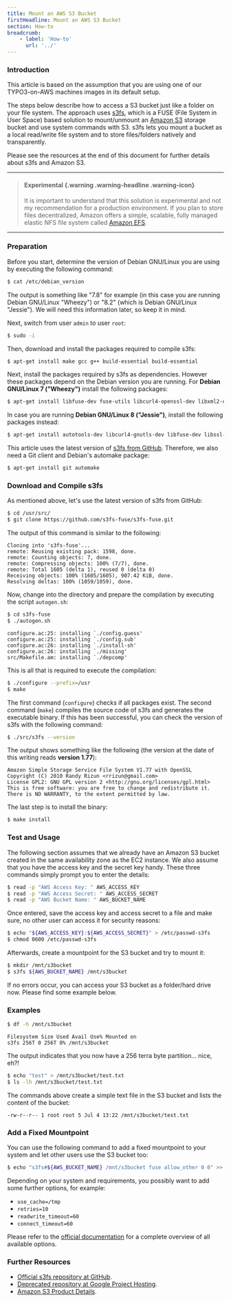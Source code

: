 ```yaml
---
title: Mount an AWS S3 Bucket
firstHeadline: Mount an AWS S3 Bucket
section: How-to
breadcrumb:
    - label: 'How-to'
      url: '../'
---
```


### Introduction

This article is based on the assumption that you are using one of our TYPO3-on-AWS machines images in its default setup.

The steps below describe how to access a S3 bucket just like a folder on your file system. The approach uses [s3fs](https://github.com/s3fs-fuse/s3fs-fuse), which is a FUSE (File System in User Space) based solution to mount/unmount an [Amazon S3](http://aws.amazon.com/s3/) storage bucket and use system commands with S3. s3fs lets you mount a bucket as a local read/write file system and to store files/folders natively and transparently.

Please see the resources at the end of this document for further details about s3fs and Amazon S3.

<hr />

> #### Experimental {.warning .warning-headline .warning-icon}
>
> It is important to understand that this solution is experimental and not my recommendation for a production environment.
> If you plan to store files decentralized, Amazon offers a simple, scalable, fully managed elastic NFS file system called [Amazon EFS](https://aws.amazon.com/efs/).

<hr />

### Preparation

Before you start, determine the version of Debian GNU/Linux you are using by executing the following command:

```bash
$ cat /etc/debian_version
```

The output is something like "7.8" for example (in this case you are running Debian GNU/Linux "Wheezy") or "8.2" (which is Debian GNU/Linux "Jessie"). We will need this information later, so keep it in mind.

Next, switch from user `admin` to user `root`:

```bash
$ sudo -i
```

Then, download and install the packages required to compile s3fs:

```bash
$ apt-get install make gcc g++ build-essential build-essential
```

Next, install the packages required by s3fs as dependencies. However these packages depend on the Debian version you are running. For **Debian GNU/Linux 7 ("Wheezy")** install the following packages:

```bash
$ apt-get install libfuse-dev fuse-utils libcurl4-openssl-dev libxml2-dev mime-support
```

In case you are running **Debian GNU/Linux 8 ("Jessie")**, install the following packages instead:

```bash
$ apt-get install autotools-dev libcurl4-gnutls-dev libfuse-dev libssl-dev libxml2-dev pkg-config
```

This article uses the latest version of [s3fs from GitHub](https://github.com/s3fs-fuse/s3fs-fuse). Therefore, we also need a Git client and Debian's automake package:

```bash
$ apt-get install git automake
```

### Download and Compile s3fs

As mentioned above, let's use the latest version of s3fs from GitHub:

```bash
$ cd /usr/src/
$ git clone https://github.com/s3fs-fuse/s3fs-fuse.git
```

The output of this command is similar to the following:

```text
Cloning into 's3fs-fuse'...
remote: Reusing existing pack: 1598, done.
remote: Counting objects: 7, done.
remote: Compressing objects: 100% (7/7), done.
remote: Total 1605 (delta 1), reused 0 (delta 0)
Receiving objects: 100% (1605/1605), 907.42 KiB, done.
Resolving deltas: 100% (1059/1059), done.
```

Now, change into the directory and prepare the compilation by executing the script `autogen.sh`:

```bash
$ cd s3fs-fuse
$ ./autogen.sh
```

```text
configure.ac:25: installing `./config.guess'
configure.ac:25: installing `./config.sub'
configure.ac:26: installing `./install-sh'
configure.ac:26: installing `./missing'
src/Makefile.am: installing `./depcomp'
```

This is all that is required to execute the compilation:

```bash
$ ./configure --prefix=/usr
$ make
```

The first command (`configure`) checks if all packages exist. The second command (`make`) compiles the source code of s3fs and generates the executable binary. If this has been successful, you can check the version of s3fs with the following command:

```bash
$ ./src/s3fs --version
```

The output shows something like the following (the version at the date of this writing reads **version 1.77**):

```text
Amazon Simple Storage Service File System V1.77 with OpenSSL
Copyright (C) 2010 Randy Rizun <rrizun@gmail.com>
License GPL2: GNU GPL version 2 <http://gnu.org/licenses/gpl.html>
This is free software: you are free to change and redistribute it.
There is NO WARRANTY, to the extent permitted by law.
```

The last step is to install the binary:

```bash
$ make install
```

### Test and Usage

The following section assumes that we already have an Amazon S3 bucket created in the same availability zone as the EC2 instance. We also assume that you have the access key and the secret key handy. These three commands simply prompt you to enter the details:

```bash
$ read -p "AWS Access Key: " AWS_ACCESS_KEY
$ read -p "AWS Access Secret: " AWS_ACCESS_SECRET
$ read -p "AWS Bucket Name: " AWS_BUCKET_NAME
```

Once entered, save the access key and access secret to a file and make sure, no other user can access it for security reasons:

```bash
$ echo "${AWS_ACCESS_KEY}:${AWS_ACCESS_SECRET}" > /etc/passwd-s3fs
$ chmod 0600 /etc/passwd-s3fs
```

Afterwards, create a mountpoint for the S3 bucket and try to mount it:

```bash
$ mkdir /mnt/s3bucket
$ s3fs ${AWS_BUCKET_NAME} /mnt/s3bucket
```

If no errors occur, you can access your S3 bucket as a folder/hard drive now. Please find some example below.

### Examples

```bash
$ df -h /mnt/s3bucket
```

```text
Filesystem Size Used Avail Use% Mounted on
s3fs 256T 0 256T 0% /mnt/s3bucket
```

The output indicates that you now have a 256 terra byte partition... nice, eh?!

```bash
$ echo "test" > /mnt/s3bucket/test.txt
$ ls -lh /mnt/s3bucket/test.txt
```

The commands above create a simple text file in the S3 bucket and lists the content of the bucket:

```text
-rw-r--r-- 1 root root 5 Jul 4 13:22 /mnt/s3bucket/test.txt
```

### Add a Fixed Mountpoint

You can use the following command to add a fixed mountpoint to your system and let other users use the S3 bucket too:

```bash
$ echo "s3fs#${AWS_BUCKET_NAME} /mnt/s3bucket fuse allow_other 0 0" >> /etc/fstab
```

Depending on your system and requirements, you possibly want to add some further options, for example:

- `use_cache=/tmp`
- `retries=10`
- `readwrite_timeout=60`
- `connect_timeout=60`

Please refer to the [official documentation](https://github.com/s3fs-fuse/s3fs-fuse/wiki/Fuse-Over-Amazon) for a complete overview of all available options.

### Further Resources

- [Official s3fs repository at GitHub](https://github.com/s3fs-fuse/s3fs-fuse).
- [Deprecated repository at Google Project Hosting](https://code.google.com/p/s3fs/).
- [Amazon S3 Product Details](http://aws.amazon.com/s3/).
